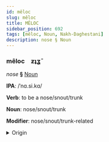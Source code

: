 ```yaml
---
id: mêloc
slug: mêloc
title: MÊLOC
sidebar_position: 692
tags: [mêloc, Noun, Nakh-Daghestani]
description: nose § Noun
---
```


### mêloc&emsp;<span kind="abugida">ƶʇʓ̄</span>

*nose* **§** [Noun](../../tags/Noun)

**IPA**: /ˈnɑ.si.kɑ/

**Verb**: to be a nose/snout/trunk

**Noun**: nose/snout/trunk

**Modifier**: nose/snout/trunk-related

<details>
    <summary>Origin</summary>
    Ingush мераж meraž /merɑːʒ/<br/>
    <em>Nakh-Daghestani Language Family</em>
</details>